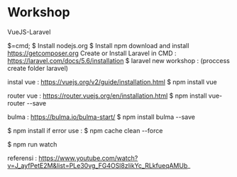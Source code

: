 # Workshop
VueJS-Laravel

$=cmd;
$ Install nodejs.org
$ Install npm
download and install https://getcomposer.org
Create or Install Laravel in CMD : https://laravel.com/docs/5.6/installation
$ laravel new workshop            : (proccess create folder laravel)

instal vue : https://vuejs.org/v2/guide/installation.html
$ npm install vue

router vue : https://router.vuejs.org/en/installation.html
$ npm install vue-router --save

bulma : https://bulma.io/bulma-start/
$ npm install bulma --save

$ npm install
if error use : $ npm cache clean --force

$ npm run watch

referensi :
https://www.youtube.com/watch?v=J_ayfPetE2M&list=PLe30vg_FG4OSl8zlikYc_RLkfueqAMUb_
